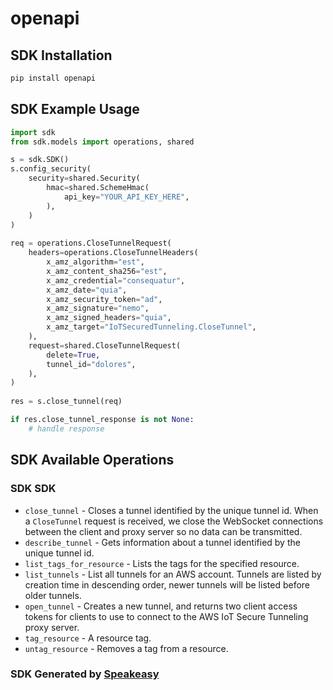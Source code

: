 # openapi

<!-- Start SDK Installation -->
## SDK Installation

```bash
pip install openapi
```
<!-- End SDK Installation -->

## SDK Example Usage
<!-- Start SDK Example Usage -->
```python
import sdk
from sdk.models import operations, shared

s = sdk.SDK()
s.config_security(
    security=shared.Security(
        hmac=shared.SchemeHmac(
            api_key="YOUR_API_KEY_HERE",
        ),
    )
)
    
req = operations.CloseTunnelRequest(
    headers=operations.CloseTunnelHeaders(
        x_amz_algorithm="est",
        x_amz_content_sha256="est",
        x_amz_credential="consequatur",
        x_amz_date="quia",
        x_amz_security_token="ad",
        x_amz_signature="nemo",
        x_amz_signed_headers="quia",
        x_amz_target="IoTSecuredTunneling.CloseTunnel",
    ),
    request=shared.CloseTunnelRequest(
        delete=True,
        tunnel_id="dolores",
    ),
)
    
res = s.close_tunnel(req)

if res.close_tunnel_response is not None:
    # handle response
```
<!-- End SDK Example Usage -->

<!-- Start SDK Available Operations -->
## SDK Available Operations

### SDK SDK

* `close_tunnel` - Closes a tunnel identified by the unique tunnel id. When a <code>CloseTunnel</code> request is received, we close the WebSocket connections between the client and proxy server so no data can be transmitted.
* `describe_tunnel` - Gets information about a tunnel identified by the unique tunnel id.
* `list_tags_for_resource` - Lists the tags for the specified resource.
* `list_tunnels` - List all tunnels for an AWS account. Tunnels are listed by creation time in descending order, newer tunnels will be listed before older tunnels.
* `open_tunnel` - Creates a new tunnel, and returns two client access tokens for clients to use to connect to the AWS IoT Secure Tunneling proxy server.
* `tag_resource` - A resource tag.
* `untag_resource` - Removes a tag from a resource.

<!-- End SDK Available Operations -->

### SDK Generated by [Speakeasy](https://docs.speakeasyapi.dev/docs/using-speakeasy/client-sdks)
